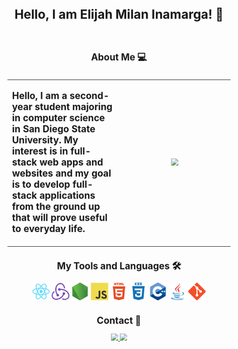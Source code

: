 <div align="center">
  <h1>
    Hello, I am Elijah Milan Inamarga! 👋
  </h1>
  <br/>
  <h2>About Me 💻<h2>
  <table width="100%">
    <tr>
      <td align="left">
        <p>
          Hello, I am a second-year student majoring in computer science in San Diego State University. My interest is in full-stack web apps and websites and my goal is to develop full-stack applications from the ground up that will prove useful to everyday life.
        </p>
      </td>
      <td align="center" width="50%">
        <img src="https://static.vecteezy.com/system/resources/thumbnails/019/153/003/small/3d-minimal-programming-icon-coding-screen-web-development-concept-laptop-with-a-coding-screen-and-a-coding-icon-3d-illustration-png.png" height="250px"/>
      </td>
    </tr>
  </table>
  <h2>My Tools and Languages 🛠️</h2>
  <img src="https://github.com/devicons/devicon/blob/master/icons/react/react-original.svg" alt="react" width="40" height="40"/>
  <img src="https://github.com/devicons/devicon/blob/master/icons/redux/redux-original.svg" alt="redux" width="40" height="40"/>
  <img src="https://github.com/devicons/devicon/blob/master/icons/nodejs/nodejs-original.svg" alt="nodejs" width="40" height="40"/>
  <img src="https://github.com/devicons/devicon/blob/master/icons/javascript/javascript-original.svg" alt="javascript" width="40" height="40"/>
  <img src="https://github.com/devicons/devicon/blob/master/icons/html5/html5-plain-wordmark.svg" alt="html5" width="40" height="40"/>
  <img src="https://github.com/devicons/devicon/blob/master/icons/css3/css3-plain-wordmark.svg" alt="css" width="40" height="40"/>
  <img src="https://github.com/devicons/devicon/blob/master/icons/cplusplus/cplusplus-original.svg" alt="cpp" width="40" height="40"/>
  <img src="https://github.com/devicons/devicon/blob/master/icons/java/java-original.svg" alt="java" width="40" height="40"/>
  <img src="https://github.com/devicons/devicon/blob/master/icons/git/git-original.svg" alt="git" width="40" height="40"/>
  <h2>Contact 📱</h2>
  <a href="https://www.linkedin.com/in/elijahmilan-inamarga/" target="_blank">
    <img src="https://img.shields.io/badge/LinkedIn-0072b1?logo=linkedin&logoColor=white&style=flat"/>
  </a>
  <a href="https://www.instagram.com/elijahinamarga/" target="_blank">
    <img src="https://img.shields.io/badge/Instagram-962fbf?logo=instagram&logoColor=white&style=flat"/>
  </a>
</div>
